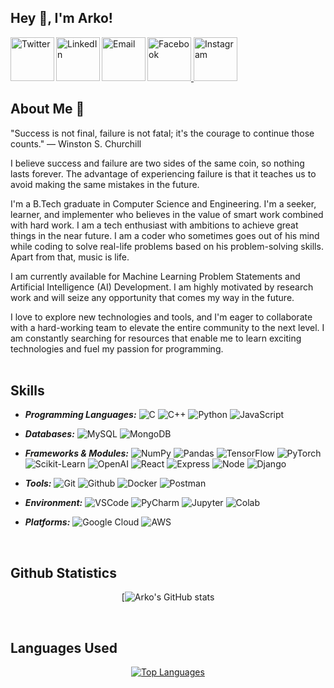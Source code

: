 ## Hey 👋, I'm Arko!

<a href="#" rel="nofollow">
    <img alt="Facebook" width="70px" src="https://www.logo.wine/a/logo/Facebook/Facebook-f_Logo-Blue-Logo.wine.svg" />
</a>

<a href="#">
    <img alt="Instagram" width="70px" src="https://www.logo.wine/a/logo/Instagram/Instagram-Logo.wine.svg" />
</a>

<a href="#">
    <img align="left" alt="Twitter" width="70px" src="https://www.logo.wine/a/logo/Twitter/Twitter-Logo.wine.svg" />
</a>

<a href="#">
    <img align="left" alt="LinkedIn" width="70px" src="https://www.logo.wine/a/logo/LinkedIn/LinkedIn-Icon-Logo.wine.svg" />
</a>

<a href="mailto:arkosengupta700@gmail.com">
    <img align="left" alt="Email" width="70px" src="https://www.logo.wine/a/logo/Gmail/Gmail-Logo.wine.svg" />
</a>

</br>

## About Me 🚀

"Success is not final, failure is not fatal; it's the courage to continue those counts."
— Winston S. Churchill

I believe success and failure are two sides of the same coin, so nothing lasts forever. The advantage of experiencing failure is that it teaches us to avoid making the same mistakes in the future.

I'm a B.Tech graduate in Computer Science and Engineering. I'm a seeker, learner, and implementer who believes in the value of smart work combined with hard work. I am a tech enthusiast with ambitions to achieve great things in the near future. I am a coder who sometimes goes out of his mind while coding to solve real-life problems based on his problem-solving skills. Apart from that, music is life.

I am currently available for Machine Learning Problem Statements and Artificial Intelligence (AI) Development. I am highly motivated by research work and will seize any opportunity that comes my way in the future.

I love to explore new technologies and tools, and I'm eager to collaborate with a hard-working team to elevate the entire community to the next level. I am constantly searching for resources that enable me to learn exciting technologies and fuel my passion for programming.
</br></br>

## Skills

- **_Programming Languages:_** <img alt="C" src="https://img.shields.io/badge/C-A8B9CC?logo=c&logoColor=fff&style=flat-square"/> <img alt="C++" src="https://img.shields.io/badge/C%2B%2B-00599C?logo=cplusplus&logoColor=fff&style=flat-square"/> <img alt="Python" src="https://img.shields.io/badge/Python-3776AB?logo=python&logoColor=fff&style=flat-square"/> <img alt="JavaScript" src="https://img.shields.io/badge/JavaScript-F7DF1E?logo=javascript&logoColor=000&style=flat-square"/>
  
- **_Databases:_** <img alt='MySQL' src="https://img.shields.io/badge/MySQL-4479A1?logo=mysql&logoColor=fff&style=flat-square"/> <img alt="MongoDB" src="https://img.shields.io/badge/MongoDB-47A248?logo=mongodb&logoColor=fff&style=flat-square" />

- **_Frameworks & Modules:_** <img alt="NumPy" src="https://img.shields.io/badge/NumPy-013243?logo=numpy&logoColor=fff&style=flat-square"/>  <img alt="Pandas" src="https://img.shields.io/badge/pandas-150458?logo=pandas&logoColor=fff&style=flat-square"/>  <img alt="TensorFlow" src="https://img.shields.io/badge/TensorFlow-FF6F00?logo=tensorflow&logoColor=fff&style=flat-square"/>  <img alt="PyTorch" src="https://img.shields.io/badge/PyTorch-EE4C2C?logo=pytorch&logoColor=fff&style=flat-square"/> <img alt="Scikit-Learn" src="https://img.shields.io/badge/scikit--learn-F7931E?logo=scikitlearn&logoColor=fff&style=flat-square"/> <img alt="OpenAI" src="https://img.shields.io/badge/OpenAI-412991?logo=openai&logoColor=fff&style=flat-square"/> <img alt="React" src="https://img.shields.io/badge/React-61DAFB?logo=react&logoColor=000&style=flat-square"/> <img alt="Express" src="https://img.shields.io/badge/Express-000?logo=express&logoColor=fff&style=flat-square"/> <img alt="Node" src="https://img.shields.io/badge/Node.js-393?logo=nodedotjs&logoColor=fff&style=flat-square"/> <img alt="Django" src="https://img.shields.io/badge/Django-092E20?logo=django&logoColor=fff&style=flat-square"/>

- **_Tools:_** <img alt="Git" src="https://img.shields.io/badge/Git-F05032?logo=git&logoColor=fff&style=flat-square"/> <img alt="Github" src="https://img.shields.io/badge/GitHub-181717?logo=github&logoColor=fff&style=flat-square"/> <img alt="Docker" src="https://img.shields.io/badge/Docker-2496ED?logo=docker&logoColor=fff&style=flat-square"/> <img alt="Postman" src="https://img.shields.io/badge/Postman-FF6C37?logo=postman&logoColor=fff&style=flat-square"/>

- **_Environment:_** <img alt="VSCode" src="https://img.shields.io/badge/Visual%20Studio%20Code-007ACC?logo=visualstudiocode&logoColor=fff&style=flat-square"/> <img alt="PyCharm" src="https://img.shields.io/badge/PyCharm-000?logo=pycharm&logoColor=fff&style=flat-square"/> <img alt="Jupyter" src="https://img.shields.io/badge/Jupyter-F37626?logo=jupyter&logoColor=fff&style=flat-square"/> <img alt="Colab" src="https://img.shields.io/badge/Google%20Colab-F9AB00?logo=googlecolab&logoColor=fff&style=flat-square"/>

- **_Platforms:_** <img alt='Google Cloud' src="https://img.shields.io/badge/Google%20Cloud-4285F4?logo=googlecloud&logoColor=fff&style=flat-square"/> <img alt='AWS' src="https://img.shields.io/badge/Amazon%20AWS-232F3E?logo=amazonaws&logoColor=fff&style=flat-square"/>

</br>

## Github Statistics
<div align="center">

   [![Arko's GitHub stats](https://github-readme-stats.vercel.app/api?username=arko-sengupta&show_icons=true&theme=radical)
 
 </div>
 
 </br>
 
 ## Languages Used
 <div align="center">
   
   [![Top Languages](https://github-readme-stats.vercel.app/api/top-langs/?username=arko-sengupta)](https://github.com/arko-sengupta/arko-sengupta)
   
  </div>
</br>
